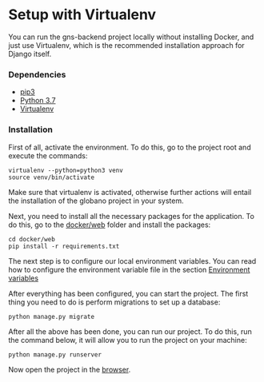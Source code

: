 # Setup with Virtualenv

You can run the gns-backend project locally without installing Docker, and just use Virtualenv,
which is the recommended installation approach for Django itself.

### Dependencies

* [pip3](https://github.com/pypa/pip)
* [Python 3.7](https://www.ics.uci.edu/~pattis/common/handouts/pythoneclipsejava/python.html)
* [Virtualenv](https://virtualenv.pypa.io/en/stable/installation/)

### Installation

First of all, activate the environment. To do this, go to the project root and execute the commands:

    virtualenv --python=python3 venv              
    source venv/bin/activate

Make sure that virtualenv is activated,
otherwise further actions will entail the installation of the globano project in your system.

Next, you need to install all the necessary packages for the application.
To do this, go to the [docker/web](docker/web) folder and install the packages:

    cd docker/web
    pip install -r requirements.txt
    
The next step is to configure our local environment variables. 
You can read how to configure the environment variable file in the section [Environment variables](#enviroment)

After everything has been configured, you can start the project. The first thing you need to do is perform migrations
to set up a database:

    python manage.py migrate

After all the above has been done, you can run our project. To do this, run the command below,
it will allow you to run the project on your machine:

    python manage.py runserver

Now open the project in the [browser](http://localhost:8000).
